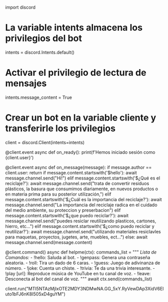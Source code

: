 import discord

# La variable intents almacena los privilegios del bot
intents = discord.Intents.default()
# Activar el privilegio de lectura de mensajes
intents.message_content = True
# Crear un bot en la variable cliente y transferirle los privilegios
client = discord.Client(intents=intents)

@client.event
async def on_ready():
    print(f'Hemos iniciado sesión como {client.user}')

@client.event
async def on_message(message):
    if message.author == client.user:
        return
    if message.content.startswith('$hello'):
        await message.channel.send("Hi!")
    elif message.content.startswith('$¿Qué es el reciclaje?'):
        await message.channel.send("trata de convertir residuos plásticos, la basura que consumimos diariamente, en nuevos productos o en materia prima para su posterior utilización,")
    elif message.content.startswith('$¿Cuál es la importancia del reciclaje?'):
        await message.channel.send("La importancia del reciclaje radica en el cuidado del medio ambiente, su proteccion y preserbacion")
    elif message.content.startswith('$¿que puedo reciclar?'):
        await message.channel.send("puedes resiclar reutilizando plasticos, cartones, hierro, etc...")
    elif message.content.startswith('$¿como puedo reciclar y reutilizar?'):
        await message.channel.send("utilizando materiales resiclavles para maquetas, proyectos, jugetes, arte, muebles, ect...")
    else:
        await message.channel.send(message.content)

@client.command()
async def helpme(ctx):
    commands_list = """
    *Lista de Comandos:*
    - !hello: Saluda al bot.
    - !genpass: Genera una contraseña aleatoria.
    - !roll: Tira un dado de 6 caras.
    - !guess: Juego de adivinanza de número.
    - !joke: Cuenta un chiste.
    - !trivia: Te da una trivia interesante.
    - !play [url]: Reproduce música de YouTube en tu canal de voz.
    - !leave: Desconecta al bot del canal de voz.
    """
    await ctx.send(commands_list)

client.run("MTI5NTAzMjIxOTE2MDY3NDMwNA.GG_5xY.RyVewDAp3XidV6Eluto1bFJ6nK8I505xD4guYM")
